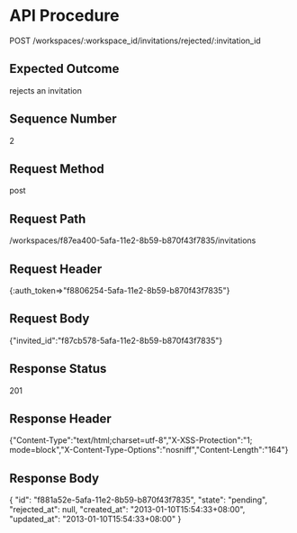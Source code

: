 # API Procedure
POST /workspaces/:workspace_id/invitations/rejected/:invitation_id
## Expected Outcome
rejects an invitation
## Sequence Number
2
## Request Method
post
## Request Path
/workspaces/f87ea400-5afa-11e2-8b59-b870f43f7835/invitations
## Request Header
{:auth_token=>"f8806254-5afa-11e2-8b59-b870f43f7835"}
## Request Body
{"invited_id":"f87cb578-5afa-11e2-8b59-b870f43f7835"}

## Response Status
201
## Response Header
{"Content-Type":"text/html;charset=utf-8","X-XSS-Protection":"1; mode=block","X-Content-Type-Options":"nosniff","Content-Length":"164"}

## Response Body
{
  "id": "f881a52e-5afa-11e2-8b59-b870f43f7835",
  "state": "pending",
  "rejected_at": null,
  "created_at": "2013-01-10T15:54:33+08:00",
  "updated_at": "2013-01-10T15:54:33+08:00"
}
